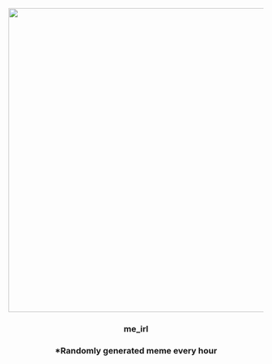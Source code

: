 <p align="center">
        <img src="https://i.imgur.com/3XcilEk.jpg" width="600" height="600">
        </p>
        <h3 align="center">me_irl</h3>
        <h3 align="center">*Randomly generated meme every hour</h3>
    